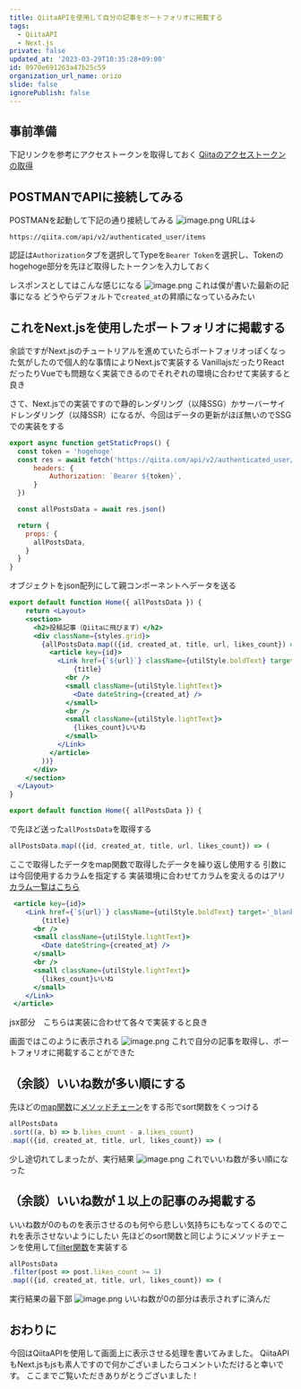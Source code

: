 ```yaml
---
title: QiitaAPIを使用して自分の記事をポートフォリオに掲載する
tags:
  - QiitaAPI
  - Next.js
private: false
updated_at: '2023-03-29T10:35:28+09:00'
id: 0970e691263a47b25c59
organization_url_name: orizo
slide: false
ignorePublish: false
---
```

## 事前準備
下記リンクを参考にアクセストークンを取得しておく
[Qiitaのアクセストークンの取得
](https://qiita.com/miyuki_samitani/items/bfe89abb039a07e652e6#qiita%E3%81%AE%E3%82%A2%E3%82%AF%E3%82%BB%E3%82%B9%E3%83%88%E3%83%BC%E3%82%AF%E3%83%B3%E3%81%AE%E5%8F%96%E5%BE%97)

## POSTMANでAPIに接続してみる
POSTMANを起動して下記の通り接続してみる
![image.png](https://qiita-image-store.s3.ap-northeast-1.amazonaws.com/0/282722/70dff232-e91c-8079-3dd6-7c28c606409c.png)
URLは↓
```
https://qiita.com/api/v2/authenticated_user/items
```

認証は`Authorization`タブを選択してTypeを`Bearer Token`を選択し、Tokenのhogehoge部分を先ほど取得したトークンを入力しておく

レスポンスとしてはこんな感じになる
![image.png](https://qiita-image-store.s3.ap-northeast-1.amazonaws.com/0/282722/1a455db4-37d3-af99-6a59-ccc317658b14.png)
これは僕が書いた最新の記事になる
どうやらデフォルトで`created_at`の昇順になっているみたい

## これをNext.jsを使用したポートフォリオに掲載する
余談ですがNext.jsのチュートリアルを進めていたらポートフォリオっぽくなった気がしたので個人的な事情によりNext.jsで実装する
VanillajsだったりReactだったりVueでも問題なく実装できるのでそれぞれの環境に合わせて実装すると良き

さて、Next.jsでの実装ですので静的レンダリング（以降SSG）かサーバーサイドレンダリング（以降SSR）になるが、今回はデータの更新がほぼ無いのでSSGでの実装をする

```js
export async function getStaticProps() {
  const token = 'hogehoge'
  const res = await fetch('https://qiita.com/api/v2/authenticated_user/items', {
      headers: {
          Authorization: `Bearer ${token}`,
      }
  })

  const allPostsData = await res.json()

  return {
    props: {
      allPostsData,
    }
  }
}
```
オブジェクトをjson配列にして親コンポーネントへデータを送る

```jsx
export default function Home({ allPostsData }) {
    return <Layout>
    <section>
      <h2>投稿記事（Qiitaに飛びます）</h2>
      <div className={styles.grid}>
        {allPostsData.map(({id, created_at, title, url, likes_count}) => (
          <article key={id}>
            <Link href={`${url}`} className={utilStyle.boldText} target='_blank'>
                {title}
              <br />
              <small className={utilStyle.lightText}>
                <Date dateString={created_at} />
              </small>
              <br />
              <small className={utilStyle.lightText}>
                {likes_count}いいね
              </small>
            </Link>
          </article>
        ))}
      </div>
    </section>
  </Layout>
}
```

```js
export default function Home({ allPostsData }) {
```
で先ほど送った`allPostsData`を取得する

```js
allPostsData.map(({id, created_at, title, url, likes_count}) => (
```
ここで取得したデータをmap関数で取得したデータを繰り返し使用する
引数には今回使用するカラムを指定する
実装環境に合わせてカラムを変えるのはアリ
[カラム一覧はこちら](https://qiita.com/api/v2/docs#%E6%8A%95%E7%A8%BF)

```jsx
 <article key={id}>
    <Link href={`${url}`} className={utilStyle.boldText} target='_blank'>
        {title}
      <br />
      <small className={utilStyle.lightText}>
        <Date dateString={created_at} />
      </small>
      <br />
      <small className={utilStyle.lightText}>
        {likes_count}いいね
      </small>
    </Link>
 </article>
```
jsx部分　こちらは実装に合わせて各々で実装すると良き

画面ではこのように表示される
![image.png](https://qiita-image-store.s3.ap-northeast-1.amazonaws.com/0/282722/13b7b8c9-9c0f-331a-11bc-425ba23c7b0c.png)
これで自分の記事を取得し、ポートフォリオに掲載することができた


## （余談）いいね数が多い順にする
先ほどの[map関数](https://developer.mozilla.org/ja/docs/Web/JavaScript/Reference/Global_Objects/Array/map)に[メソッドチェーン](https://shanabrian.com/web/javascript/about-method-chain.php)をする形でsort関数をくっつける
```js
allPostsData
.sort((a, b) => b.likes_count - a.likes_count)
.map(({id, created_at, title, url, likes_count}) => (
```
少し途切れてしまったが、実行結果
![image.png](https://qiita-image-store.s3.ap-northeast-1.amazonaws.com/0/282722/1672b4d3-ac8e-05f3-c04d-4cc6f95ed683.png)
これでいいね数が多い順になった

## （余談）いいね数が１以上の記事のみ掲載する
いいね数が0のものを表示させるのも何やら悲しい気持ちにもなってくるのでこれを表示させないようにしたい
先ほどのsort関数と同じようにメソッドチェーンを使用して[filter関数](https://developer.mozilla.org/ja/docs/Web/JavaScript/Reference/Global_Objects/Array/filter)を実装する
```js
allPostsData
.filter(post => post.likes_count >= 1)
.map(({id, created_at, title, url, likes_count}) => (
```

実行結果の最下部
![image.png](https://qiita-image-store.s3.ap-northeast-1.amazonaws.com/0/282722/425f10de-4fe6-aeb6-d1ba-e76e483eae43.png)
いいね数が0の部分は表示されずに済んだ

## おわりに
今回はQiitaAPIを使用して画面上に表示させる処理を書いてみました。
QiitaAPIもNext.jsもjsも素人ですので何かございましたらコメントいただけると幸いです。
ここまでご覧いただきありがとうございました！
